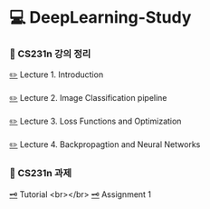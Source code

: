 # 💻 DeepLearning-Study

### 📖 CS231n 강의 정리
 [✏️](https://github.com/jiuuu26/DeepLearning-Study/blob/main/CS231n/Lecture%201.%20Introduction%20and%20Historical%20Context.md) Lecture 1. Introduction<br></br>
 [✏️](https://github.com/jiuuu26/DeepLearning-Study/blob/main/CS231n/Lecture%202.%20Image%20Classification%20pipeline.md) Lecture 2. Image Classification pipeline<br></br>
 [✏️](https://github.com/jiuuu26/DeepLearning-Study/blob/main/CS231n/Lecture%203.%20Loss%20Functions%20and%20Optimization.md) Lecture 3. Loss Functions and Optimization<br></br>
 [✏️](https://github.com/jiuuu26/DeepLearning-Study/blob/main/CS231n/Lecture%204.%20Backpropagation%20and%20Neural%20Networks.md) Lecture 4. Backpropagtion and Neural Networks

### 📖 CS231n 과제
 [🗝️]([https://github.com/jiuuu26/DeepLearning-Study/blob/main/CS231n/Python%20Numpy%20Tutorial](https://github.com/jiuuu26/DeepLearning-Study/blob/main/CS231n/Python%20Numpy%20Tutorial.md)) Tutorial <br></br>
 [🗝️](https://github.com/jiuuu26/DeepLearning-Study/blob/main/CS231n/Assignment%201) Assignment 1
